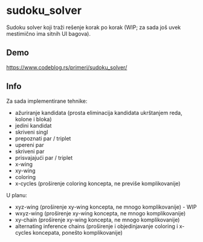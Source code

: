 # sudoku_solver

Sudoku solver koji traži rešenje korak po korak (WIP; za sada još uvek mestimično ima sitnih UI bagova).

## Demo

https://www.codeblog.rs/primeri/sudoku_solver/

## Info

Za sada implementirane tehnike:

- ažuriranje kandidata (prosta eliminacija kandidata ukrštanjem reda, kolone i bloka)
- jedini kandidat
- skriveni singl
- prepoznati par / triplet
- upereni par
- skriveni par
- prisvajajući par / triplet
- x-wing
- xy-wing
- coloring
- x-cycles (proširenje coloring koncepta, ne previše komplikovanije)

U planu:

- xyz-wing (proširenje xy-wing koncepta, ne mnogo komplikovanije) - WIP 
- wxyz-wing (proširenje xy-wing koncepta, ne mnogo komplikovanije)
- xy-chain (proširenje xy-wing koncepta, ne mnogo komplikovanije)
- alternating inference chains (proširenje i objedinjavanje coloring i x-cycles koncepata, ponešto komplikovanije)
